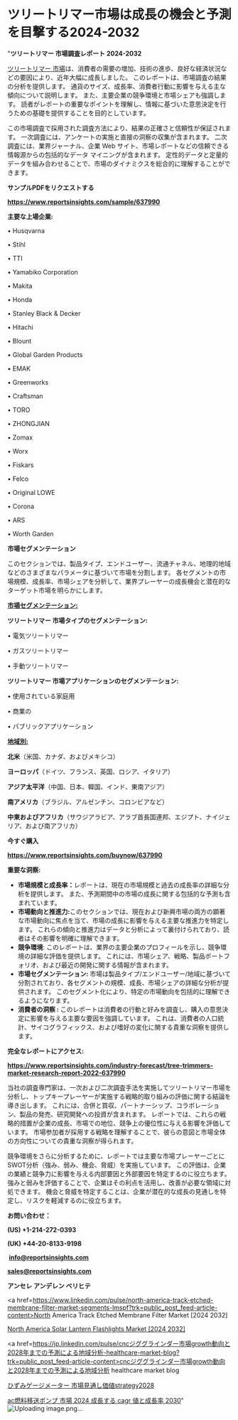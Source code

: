 # ツリートリマー市場は成長の機会と予測を目撃する2024-2032

"<strong>ツリートリマー 市場調査レポート 2024-2032</strong>

<a href=https://www.reportsinsights.com/sample/637990>ツリートリマー 市場</a>は、消費者の需要の増加、技術の進歩、良好な経済状況などの要因により、近年大幅に成長しました。 このレポートは、市場調査の結果の分析を提供します。 通貨のサイズ、成長率、消費者行動に影響を与える主な傾向について説明します。 また、主要企業の競争環境と市場シェアも強調します。 読者がレポートの重要なポイントを理解し、情報に基づいた意思決定を行うための基礎を提供することを目的としています。

この市場調査で採用された調査方法により、結果の正確さと信頼性が保証されます。 一次調査には、アンケートの実施と直接の洞察の収集が含まれます。 二次調査には、業界ジャーナル、企業 Web サイト、市場レポートなどの信頼できる情報源からの包括的なデータ マイニングが含まれます。 定性的データと定量的データを組み合わせることで、市場のダイナミクスを総合的に理解することができます。

<strong><b>サンプルPDFをリクエストする</b></strong>

<a href=https://www.reportsinsights.com/sample/637990><strong><u>https://www.reportsinsights.com/sample/637990</u></strong></a>

<strong>主要な上場企業:</strong>

• Husqvarna

• Stihl

• TTI

• Yamabiko Corporation

• Makita

• Honda

• Stanley Black & Decker

• Hitachi

• Blount

• Global Garden Products

• EMAK

• Greenworks

• Craftsman

• TORO

• ZHONGJIAN

• Zomax

• Worx

• Fiskars

• Felco

• Original LOWE

• Corona

• ARS

• Worth Garden

<strong>市場セグメンテーション</strong>

このセクションでは、製品タイプ、エンドユーザー、流通チャネル、地理的地域などのさまざまなパラメータに基づいて市場を分割します。 各セグメントの市場規模、成長率、市場シェアを分析して、業界プレーヤーの成長機会と潜在的なターゲット市場を明らかにします。

<strong><u>市場セグメンテーション</u></strong><strong><u>:</u></strong>

<strong>ツリートリマー 市場タイプのセグメンテーション:</strong>

• 電気ツリートリマー

• ガスツリートリマー

• 手動ツリートリマー

<strong>ツリートリマー 市場アプリケーションのセグメンテーション:</strong>

• 使用されている家庭用

• 商業の

• パブリックアプリケーション

<strong><u>地域別</u></strong><strong><u>:</u></strong>

<strong>北米</strong>（米国、カナダ、およびメキシコ）

<strong>ヨーロッパ</strong>（ドイツ、フランス、英国、ロシア、イタリア）

<strong>アジア太平洋</strong>（中国、日本、韓国、インド、東南アジア）

<strong>南アメリカ</strong>（ブラジル、アルゼンチン、コロンビアなど）

<strong>中東およびアフリカ</strong>（サウジアラビア、アラブ首長国連邦、エジプト、ナイジェリア、および南アフリカ）

<strong>今すぐ購入</strong>

<a href=https://www.reportsinsights.com/buynow/637990><strong><u>https://www.reportsinsights.com/buynow/637990</u></strong></a>

<strong>重要な洞察:</strong>
<ul>
  <li><strong>市場規模と成長率：</strong>レポートは、現在の市場規模と過去の成長率の詳細な分析を提供します。 また、予測期間中の市場の成長に関する包括的な予測も含まれています。</li>
  <li><strong>市場動向と推進力:</strong>このセクションでは、現在および新興市場の両方の顕著な市場動向に焦点を当て、市場の成長に影響を与える主要な推進力を特定します。 これらの傾向と推進力はデータと分析によって裏付けられており、読者はその影響を明確に理解できます。</li>
  <li><strong>競争環境</strong>: このレポートは、業界の主要企業のプロフィールを示し、競争環境の詳細な評価を提供します。 これには、市場シェア、戦略、製品ポートフォリオ、および最近の開発に関する情報が含まれます。</li>
  <li><strong>市場セグメンテーション: </strong>市場は製品タイプ/エンドユーザー/地域に基づいて分割されており、各セグメントの規模、成長、市場シェアの詳細な分析が提供されます。 このセグメント化により、特定の市場動向を包括的に理解できるようになります。</li>
  <li><strong>消費者の洞察 : </strong>このレポートは消費者の行動と好みを調査し、購入の意思決定に影響を与える主要な要因を強調しています。 これは、消費者の人口統計、サイコグラフィックス、および嗜好の変化に関する貴重な洞察を提供します。</li>
</ul>
<strong>完全なレポートにアクセス:</strong>

<a href=https://www.reportsinsights.com/industry-forecast/tree-trimmers-market-research-report-2022-637990><strong><u><b>https://www.reportsinsights.com/industry-forecast/tree-trimmers-market-research-report-2022-637990</b></u></strong></a>

当社の調査専門家は、一次および二次調査手法を実施してツリートリマー市場を分析し、トップキープレーヤーが実施する戦略的取り組みの評価に関する結論を導き出します。 これには、合併と買収、パートナーシップ、コラボレーション、製品の発売、研究開発への投資が含まれます。 レポートでは、これらの戦略的措置が企業の成長、市場での地位、競争上の優位性に与える影響を評価しています。 市場参加者が採用する戦略を理解することで、彼らの意図と市場全体の方向性についての貴重な洞察が得られます。

競争環境をさらに分析するために、レポートでは主要な市場プレーヤーごとにSWOT分析（強み、弱み、機会、脅威）を実施しています。 この評価は、企業の業績と競争力に影響を与える内部要因と外部要因を特定するのに役立ちます。 強みと弱みを評価することで、企業はその利点を活用し、改善が必要な領域に対処できます。 機会と脅威を特定することは、企業が潜在的な成長の見通しを特定し、リスクを軽減するのに役立ちます。

<strong>お問い合わせ：</strong>

<strong>(US) +1-214-272-0393</strong>

<strong>(UK) +44-20-8133-9198</strong>

<strong> </strong><a href=info@reportsinsights.com><strong><u>info@reportsinsights.com</u></strong></a>

<a href=sales@reportsinsights.com><strong><u>sales@reportsinsights.com</u></strong></a>

<strong>アンセレ アンデレン ベリヒテ</strong>

<a href=https://www.linkedin.com/pulse/north-america-track-etched-membrane-filter-market-segments-lmspf?trk=public_post_feed-article-content>North America Track Etched Membrane Filter Market [2024 2032]</a>

<a href=https://www.linkedin.com/pulse/north-america-solar-lantern-flashlights-market-2024-yg5uf/>North America Solar Lantern Flashlights Market [2024 2032]</a>

<a href=https://jp.linkedin.com/pulse/cncジググラインダー市場growth動向と2028年までの予測による地域分析-healthcare-market-blog?trk=public_post_feed-article-content>cncジググラインダー市場growth動向と2028年までの予測による地域分析 healthcare market blog</a>

<a href=https://www.linkedin.com/pulse/ひずみゲージメーター-市場見通し価値strategy2028-reports-insights-expert/>ひずみゲージメーター 市場見通し価値strategy2028</a>

<a href=https://www.linkedin.com/pulse/ac燃料移送ポンプ-市場-2024-成長する-cagr-値と成長率-2030-reports-insights-expert-qscvf/>ac燃料移送ポンプ 市場 2024 成長する cagr 値と成長率 2030</a>"
![Uploading image.png…]()
